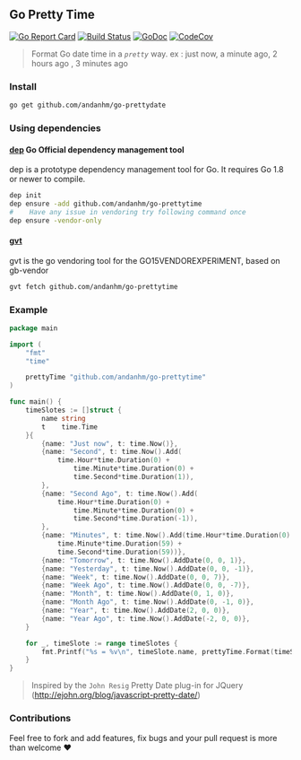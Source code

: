 ## Go Pretty Time

[![Go Report Card](https://goreportcard.com/badge/gojp/goreportcard)](https://goreportcard.com/report/github.com/andanhm/go-prettytime)
[![Build Status](https://travis-ci.org/andanhm/go-prettytime.svg?branch=master)](https://travis-ci.org/andanhm/go-prettytime)
[![GoDoc](https://camo.githubusercontent.com/3de3bba30c9355c0d919804e7b31e6b504af74e2/68747470733a2f2f676f646f632e6f72672f6769746875622e636f6d2f6e617468616e792f6c6f6f7065723f7374617475732e737667)](https://godoc.org/github.com/andanhm/go-prettytime)
[![CodeCov](https://codecov.io/gh/icza/minquery/branch/master/graph/badge.svg)](https://codecov.io/gh/andanhm/go-prettytime)

> Format Go date time in a *`pretty`* way. ex : just now, a minute ago, 2 hours ago , 3 minutes ago

### Install

```bash
go get github.com/andanhm/go-prettydate
```

### Using dependencies

#### [dep] Go Official dependency management tool
dep is a prototype dependency management tool for Go. It requires Go 1.8 or newer to compile.

```bash
dep init
dep ensure -add github.com/andanhm/go-prettytime
#    Have any issue in vendoring try following command once 
dep ensure -vendor-only
```

#### [gvt]
gvt is the go vendoring tool for the GO15VENDOREXPERIMENT, based on gb-vendor

```bash
gvt fetch github.com/andanhm/go-prettytime
```


### Example

```go
package main

import (
	"fmt"
	"time"

	prettyTime "github.com/andanhm/go-prettytime"
)

func main() {
	timeSlotes := []struct {
		name string
		t    time.Time
	}{
		{name: "Just now", t: time.Now()},
		{name: "Second", t: time.Now().Add(
			time.Hour*time.Duration(0) +
				time.Minute*time.Duration(0) +
				time.Second*time.Duration(1)),
		},
		{name: "Second Ago", t: time.Now().Add(
			time.Hour*time.Duration(0) +
				time.Minute*time.Duration(0) +
				time.Second*time.Duration(-1)),
		},
		{name: "Minutes", t: time.Now().Add(time.Hour*time.Duration(0) +
			time.Minute*time.Duration(59) +
			time.Second*time.Duration(59))},
		{name: "Tomorrow", t: time.Now().AddDate(0, 0, 1)},
		{name: "Yesterday", t: time.Now().AddDate(0, 0, -1)},
		{name: "Week", t: time.Now().AddDate(0, 0, 7)},
		{name: "Week Ago", t: time.Now().AddDate(0, 0, -7)},
		{name: "Month", t: time.Now().AddDate(0, 1, 0)},
		{name: "Month Ago", t: time.Now().AddDate(0, -1, 0)},
		{name: "Year", t: time.Now().AddDate(2, 0, 0)},
		{name: "Year Ago", t: time.Now().AddDate(-2, 0, 0)},
	}

	for _, timeSlote := range timeSlotes {
		fmt.Printf("%s = %v\n", timeSlote.name, prettyTime.Format(timeSlote.t))
	}
}

```

> Inspired by the `John Resig` Pretty Date plug-in for JQuery (http://ejohn.org/blog/javascript-pretty-date/)

### Contributions

Feel free to fork and add features, fix bugs and your pull request is more than welcome ❤

[dep]: <https://github.com/golang/dep>
[gvt]: <https://github.com/FiloSottile/gvt>
[go-prettytime]: <https://godoc.org/github.com/andanhm/go-prettytime>